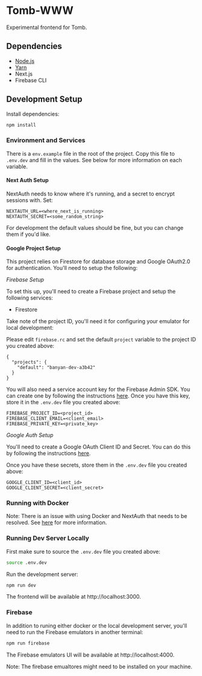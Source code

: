 # Tomb-WWW

Experimental frontend for Tomb.

## Dependencies

- [Node.js](https://nodejs.org/en/)
- [Yarn](https://yarnpkg.com/)
- Next.js
- Firebase CLI

## Development Setup

Install dependencies:

```bash
npm install
```

### Environment and Services

There is a `env.example` file in the root of the project. Copy this file to `.env.dev` and fill in the values. See below for more information on each variable.

#### **Next Auth Setup**

NextAuth needs to know where it's running, and a secret to encrypt sessions with. Set:

```
NEXTAUTH_URL=<where_next_is_running>
NEXTAUTH_SECRET=<some_random_string>
```

For development the default values should be fine, but you can change them if you'd like.

#### **Google Project Setup**

This project relies on Firestore for database storage and Google OAuth2.0 for authentication. You'll need to setup the following:

_Firebase Setup_

To set this up, you'll need to create a Firebase project and setup the following services:

- Firestore

Take note of the project ID, you'll need it for configuring your emulator for local development:

Please edit `firebase.rc` and set the default `project` variable to the project ID you created above:

```
{
  "projects": {
    "default": "banyan-dev-a3b42"
  }
}
```

You will also need a service account key for the Firebase Admin SDK. You can create one by following the instructions [here](https://firebase.google.com/docs/admin/setup#initialize-sdk). Once you have this key, store it in the `.env.dev` file you created above:

```
FIREBASE_PROJECT_ID=<project_id>
FIREBASE_CLIENT_EMAIL=<client_email>
FIREBASE_PRIVATE_KEY=<private_key>
```

_Google Auth Setup_

You'll need to create a Google OAuth Client ID and Secret. You can do this by following the instructions [here](https://next-auth.js.org/providers/google).

Once you have these secrets, store them in the `.env.dev` file you created above:

```
GOOGLE_CLIENT_ID=<client_id>
GOOGLE_CLIENT_SECRET=<client_secret>
```

### Running with Docker

Note: There is an issue with using Docker and NextAuth that needs to be resolved. See [here](https://github.com/nextauthjs/next-auth/issues/3202) for more information.

<!-- Build a development docker image:

```bash
docker-compose build
```

Run a development docker container:

```bash
docker-compose up
```

If you have a properly configured `.env.dev` file, the frontend will be available at http://localhost:3000. -->

### Running Dev Server Locally

First make sure to source the `.env.dev` file you created above:

```bash
source .env.dev
```

Run the development server:

```bash
npm run dev
```

The frontend will be available at http://localhost:3000.

### Firebase

In addition to runing either docker or the local development server, you'll need to
run the Firebase emulators in another terminal:

```bash
npm run firebase
```

The Firebase emulators UI will be available at http://localhost:4000.

Note: The firebase emualtores might need to be installed on your machine.
